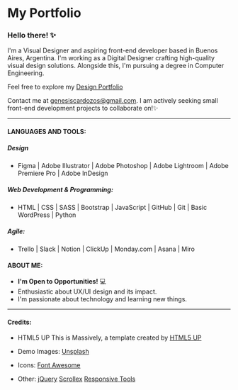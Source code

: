 # My Portfolio

### Hello there! ✨
I'm a Visual Designer and aspiring front-end developer based in Buenos Aires, Argentina.
I'm working as a Digital Designer crafting high-quality visual design solutions. Alongside this, I'm pursuing a degree in Computer Engineering.

Feel free to explore my [Design Portfolio](https://genesiscardozo.com/)

Contact me at genesiscardozos@gmail.com. 
I am actively seeking small front-end development projects to collaborate on!✨
___

#### LANGUAGES AND TOOLS:

##### Design

- Figma | Adobe Illustrator | Adobe Photoshop | Adobe Lightroom | Adobe Premiere Pro | Adobe InDesign

##### Web Development & Programming:

- HTML | CSS | SASS | Bootstrap | JavaScript | GitHub | Git | Basic WordPress | Python

##### Agile:

- Trello | Slack | Notion | ClickUp | Monday.com | Asana | Miro

#### ABOUT ME: 
- **I'm Open to Opportunities!** 💻
- Enthusiastic about UX/UI design and its impact.
- I'm passionate about technology and learning new things.
___

#### Credits:

- HTML5 UP 
        This is Massively, a template created by [HTML5 UP](html5up.net)

- Demo Images:
        [Unsplash](https://unsplash.com/)

- Icons:
	    [Font Awesome](fontawesome.io)

- Other:
	    [jQuery](jquery.com)
	    [Scrollex](github.com/ajlkn/jquery.scrollex)
	    [Responsive Tools](github.com/ajlkn/responsive-tools)
